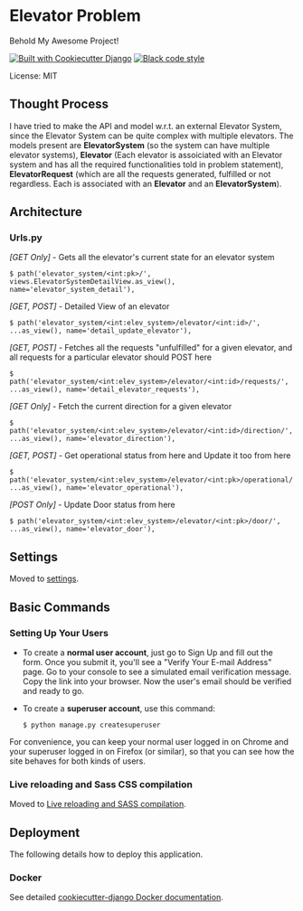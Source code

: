 # Elevator Problem

Behold My Awesome Project!

[![Built with Cookiecutter Django](https://img.shields.io/badge/built%20with-Cookiecutter%20Django-ff69b4.svg?logo=cookiecutter)](https://github.com/cookiecutter/cookiecutter-django/)
[![Black code style](https://img.shields.io/badge/code%20style-black-000000.svg)](https://github.com/ambv/black)

License: MIT

## Thought Process
I have tried to make the API and model w.r.t. an external Elevator System, since the Elevator System can be quite complex with multiple elevators. 
The models present are **ElevatorSystem** (so the system can have multiple elevator systems), **Elevator** (Each elevator is assoiciated with an Elevator system and has all the required functionalities told in problem statement), **ElevatorRequest** (which are all the requests generated, fulfilled or not regardless. Each is associated with an **Elevator** and an **ElevatorSystem**).

## Architecture
    
 ### Urls.py
    
 *[GET Only]* - Gets all the elevator's current state for an elevator system
            
    $ path('elevator_system/<int:pk>/', views.ElevatorSystemDetailView.as_view(), name='elevator_system_detail'), 
 *[GET, POST]* - Detailed View of an elevator
  
    $ path('elevator_system/<int:elev_system>/elevator/<int:id>/', ...as_view(), name='detail_update_elevator'),
 *[GET, POST]* - Fetches all the requests "unfulfilled" for a given elevator, and all requests for a particular elevator should POST here
    
    $ path('elevator_system/<int:elev_system>/elevator/<int:id>/requests/', ...as_view(), name='detail_elevator_requests'), 
 *[GET Only]*  - Fetch the current direction for a given elevator
   
    $ path('elevator_system/<int:elev_system>/elevator/<int:id>/direction/', ...as_view(), name='elevator_direction'), 
 *[GET, POST]* - Get operational status from here and Update it too from here
    
    $ path('elevator_system/<int:elev_system>/elevator/<int:pk>/operational/', ...as_view(), name='elevator_operational'), 
 *[POST Only]* - Update Door status from here

    $ path('elevator_system/<int:elev_system>/elevator/<int:pk>/door/', ...as_view(), name='elevator_door'), 

## Settings

Moved to [settings](http://cookiecutter-django.readthedocs.io/en/latest/settings.html).

## Basic Commands

### Setting Up Your Users

- To create a **normal user account**, just go to Sign Up and fill out the form. Once you submit it, you'll see a "Verify Your E-mail Address" page. Go to your console to see a simulated email verification message. Copy the link into your browser. Now the user's email should be verified and ready to go.

- To create a **superuser account**, use this command:

      $ python manage.py createsuperuser

For convenience, you can keep your normal user logged in on Chrome and your superuser logged in on Firefox (or similar), so that you can see how the site behaves for both kinds of users.


### Live reloading and Sass CSS compilation

Moved to [Live reloading and SASS compilation](https://cookiecutter-django.readthedocs.io/en/latest/developing-locally.html#sass-compilation-live-reloading).

## Deployment

The following details how to deploy this application.

### Docker

See detailed [cookiecutter-django Docker documentation](http://cookiecutter-django.readthedocs.io/en/latest/deployment-with-docker.html).
